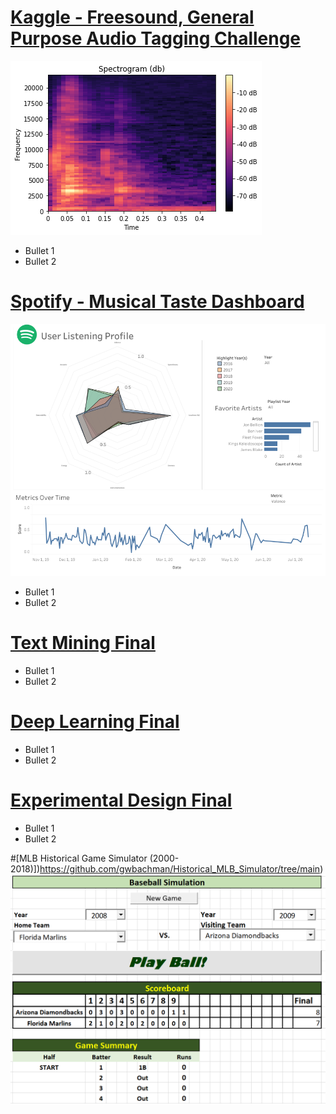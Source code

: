 # [Kaggle - Freesound, General Purpose Audio Tagging Challenge](https://github.com/gwbachman/Graham_Portfolio/blob/main/README.md)
![](/Images/spectrogram_1.png)
* Bullet 1
* Bullet 2

# [Spotify - Musical Taste Dashboard](https://github.com/gwbachman/Graham_Portfolio/edit/main/README.md)
![](/Images/spotify_taste.png)
* Bullet 1
* Bullet 2 


# [Text Mining Final](https://github.com/gwbachman/Graham_Portfolio/edit/main/README.md)
* Bullet 1
* Bullet 2 


# [Deep Learning Final](https://github.com/gwbachman/Graham_Portfolio/edit/main/README.md)
* Bullet 1
* Bullet 2 


# [Experimental Design Final](https://github.com/gwbachman/Graham_Portfolio/edit/main/README.md)
* Bullet 1
* Bullet 2 

#[MLB Historical Game Simulator (2000-2018)])https://github.com/gwbachman/Historical_MLB_Simulator/tree/main)
![](/Images/baseball_simulator_scoreboard.png)

